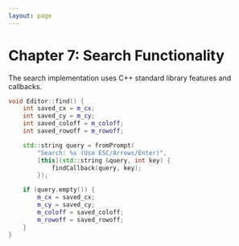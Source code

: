 ```yaml
---
layout: page
---
```


# Chapter 7: Search Functionality

The search implementation uses C++ standard library features and callbacks.

```cpp
void Editor::find() {
    int saved_cx = m_cx;
    int saved_cy = m_cy;
    int saved_coloff = m_coloff;
    int saved_rowoff = m_rowoff;

    std::string query = fromPrompt(
        "Search: %s (Use ESC/Arrows/Enter)",
        [this](std::string &query, int key) {
            findCallback(query, key);
        });

    if (query.empty()) {
        m_cx = saved_cx;
        m_cy = saved_cy;
        m_coloff = saved_coloff;
        m_rowoff = saved_rowoff;
    }
}
```
